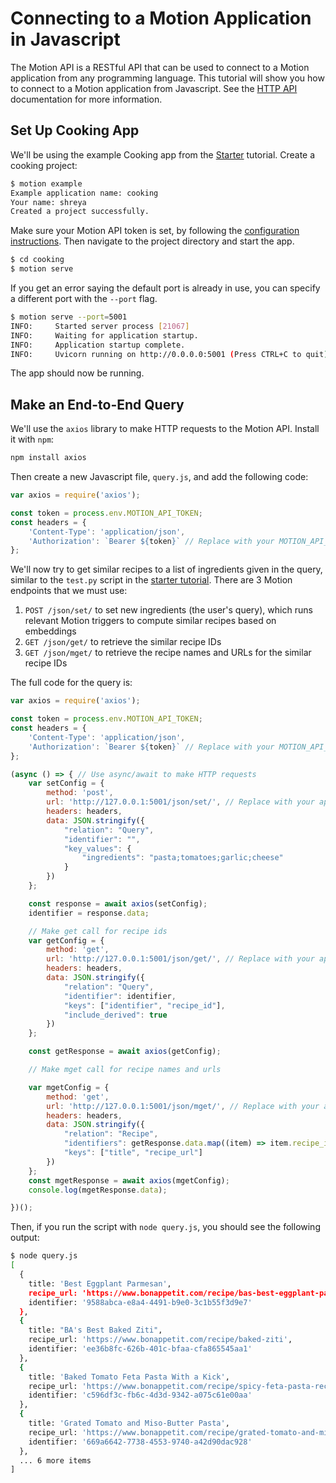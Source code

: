 # Connecting to a Motion Application in Javascript

The Motion API is a RESTful API that can be used to connect to a Motion application from any programming language. This tutorial will show you how to connect to a Motion application from Javascript. See the [HTTP API](/api/http) documentation for more information.

## Set Up Cooking App

We'll be using the example Cooking app from the [Starter](/tutorials/recipe/starter) tutorial. Create a cooking project:

```bash
$ motion example
Example application name: cooking
Your name: shreya
Created a project successfully.
```

Make sure your Motion API token is set, by following the [configuration instructions](/getting_started/configuration). Then navigate to the project directory and start the app.

```bash
$ cd cooking
$ motion serve
```

If you get an error saying the default port is already in use, you can specify a different port with the `--port` flag.

```bash
$ motion serve --port=5001
INFO:     Started server process [21067]
INFO:     Waiting for application startup.
INFO:     Application startup complete.
INFO:     Uvicorn running on http://0.0.0.0:5001 (Press CTRL+C to quit)
```

The app should now be running.

## Make an End-to-End Query

We'll use the `axios` library to make HTTP requests to the Motion API. Install it with `npm`:

```bash
npm install axios
```

Then create a new Javascript file, `query.js`, and add the following code:

```javascript
var axios = require('axios');

const token = process.env.MOTION_API_TOKEN;
const headers = {
    'Content-Type': 'application/json',
    'Authorization': `Bearer ${token}` // Replace with your MOTION_API_TOKEN if you don't have it set as an environment variable
};
```

We'll now try to get similar recipes to a list of ingredients given in the query, similar to the `test.py` script in the [starter tutorial](/tutorials/recipe/starter/#testing). There are 3 Motion endpoints that we must use:

1. `POST /json/set/` to set new ingredients (the user's query), which runs relevant Motion triggers to compute similar recipes based on embeddings
2. `GET /json/get/` to retrieve the similar recipe IDs
3. `GET /json/mget/` to retrieve the recipe names and URLs for the similar recipe IDs

The full code for the query is:

```javascript title="query.js"
var axios = require('axios');

const token = process.env.MOTION_API_TOKEN;
const headers = {
    'Content-Type': 'application/json',
    'Authorization': `Bearer ${token}` // Replace with your MOTION_API_TOKEN if you don't have it set as an environment variable
};

(async () => { // Use async/await to make HTTP requests
    var setConfig = {
        method: 'post',
        url: 'http://127.0.0.1:5001/json/set/', // Replace with your app's URL
        headers: headers,
        data: JSON.stringify({
            "relation": "Query",
            "identifier": "",
            "key_values": {
                "ingredients": "pasta;tomatoes;garlic;cheese"
            }
        })
    };

    const response = await axios(setConfig);
    identifier = response.data;

    // Make get call for recipe ids
    var getConfig = {
        method: 'get',
        url: 'http://127.0.0.1:5001/json/get/', // Replace with your app's URL
        headers: headers,
        data: JSON.stringify({
            "relation": "Query",
            "identifier": identifier,
            "keys": ["identifier", "recipe_id"],
            "include_derived": true
        })
    };

    const getResponse = await axios(getConfig);

    // Make mget call for recipe names and urls

    var mgetConfig = {
        method: 'get',
        url: 'http://127.0.0.1:5001/json/mget/', // Replace with your app's URL
        headers: headers,
        data: JSON.stringify({
            "relation": "Recipe",
            "identifiers": getResponse.data.map((item) => item.recipe_id),
            "keys": ["title", "recipe_url"]
        })
    };
    const mgetResponse = await axios(mgetConfig);
    console.log(mgetResponse.data);

})();
```

Then, if you run the script with `node query.js`, you should see the following output:

```bash
$ node query.js
[
  {
    title: 'Best Eggplant Parmesan',
    recipe_url: 'https://www.bonappetit.com/recipe/bas-best-eggplant-parmesan',
    identifier: '9588abca-e8a4-4491-b9e0-3c1b55f3d9e7'
  },
  {
    title: "BA's Best Baked Ziti",
    recipe_url: 'https://www.bonappetit.com/recipe/baked-ziti',
    identifier: 'ee36b8fc-626b-401c-bfaa-cfa865545aa1'
  },
  {
    title: 'Baked Tomato Feta Pasta With a Kick',
    recipe_url: 'https://www.bonappetit.com/recipe/spicy-feta-pasta-recipe',
    identifier: 'c596df3c-fb6c-4d3d-9342-a075c61e00aa'
  },
  {
    title: 'Grated Tomato and Miso-Butter Pasta',
    recipe_url: 'https://www.bonappetit.com/recipe/grated-tomato-and-miso-butter-pasta-recipe',
    identifier: '669a6642-7738-4553-9740-a42d90dac928'
  },
  ... 6 more items
]
```